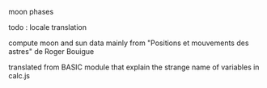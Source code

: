 moon phases

todo : locale translation

compute moon and sun data 
mainly from "Positions et mouvements des astres" de Roger Bouigue

translated from BASIC module that explain the strange name of variables in calc.js
